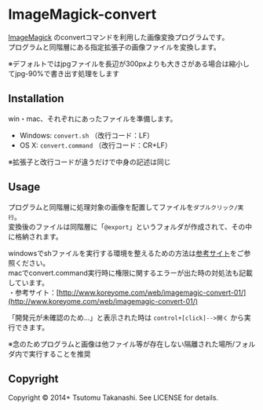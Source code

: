 # ImageMagick-convert

[ImageMagick](http://www.imagemagick.org/) のconvertコマンドを利用した画像変換プログラムです。  
プログラムと同階層にある指定拡張子の画像ファイルを変換します。  

※デフォルトではjpgファイルを長辺が300pxよりも大きさがある場合は縮小してjpg-90%で書き出す処理をします
  

## Installation

win・mac、それぞれにあったファイルを準備します。

* Windows: `convert.sh`  （改行コード：LF）
* OS X: `convert.command`  （改行コード：CR+LF）

※拡張子と改行コードが違うだけで中身の記述は同じ
  

## Usage

プログラムと同階層に処理対象の画像を配置してファイルを`ダブルクリック/実行`。  
変換後のファイルは同階層に「`@export`」というフォルダが作成されて、その中に格納されます。

windowsでshファイルを実行する環境を整えるための方法は[参考サイト](http://www.koreyome.com/web/imagemagic-convert-01/)をご参照ください。  
macでconvert.command実行時に権限に関するエラーが出た時の対処法も記載しています。  
・参考サイト：[http://www.koreyome.com/web/imagemagic-convert-01/](http://www.koreyome.com/web/imagemagic-convert-01/)

「開発元が未確認のため...」と表示された時は `control+[click]-->開く` から実行できます。

※念のためプログラムと画像は他ファイル等が存在しない隔離された場所/フォルダ内で実行することを推奨
  

## Copyright
Copyright © 2014+ Tsutomu Takanashi. See LICENSE for details.






